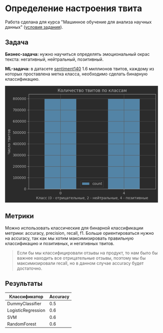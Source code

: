 # Определение настроения твита

Работа сделана для курса "Машинное обучение для анализа научных данных" ([условия задания](task.md)).

## Задача

**Бизнес-задача:** нужно научиться определять эмоциональный окрас текста: негативный, нейтральный, позитивный.

**ML-задача:** в датасете [sentiment140](https://www.kaggle.com/datasets/kazanova/sentiment140)
1.6 миллионов твитов, каждому из которых проставлена метка класса, необходимо сделать бинарную классификацию.

![img.png](img/img.png)

## Метрики

Можно использовать классические для бинарной классификации метрики: accuracy, precision, recall, f1.
Больше ориентироваться нужно на accuracy, так как мы хотим максимизировать правильную классификацию и позитивных, и
негативных твитов. 
> Если бы мы классифицировали отзывы на продукт, то нам было бы важнее находить все отрицательные
отзывы, поэтому мы бы максимизировали recall, но в данном случае accuracy будет достаточно.

## Результаты

| Классификатор      | Accuracy | 
|--------------------|----------|
| DummyClassifier    | 0.5      |
| LogisticRegression | 0.6      |
| SVM                | 0.6      |
| RandomForest       | 0.6      |
